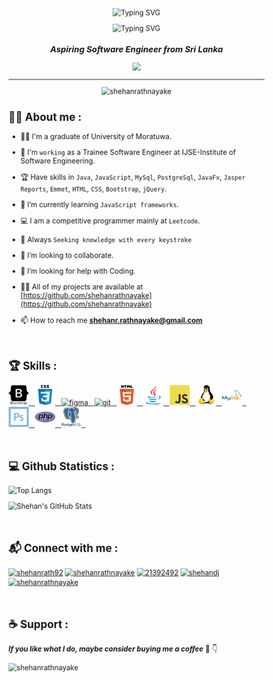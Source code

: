<p align="center">
  <img src="https://readme-typing-svg.herokuapp.com?duration=3000&color=2ED573&width=1000&lines=-+-+-+-+-+-+-+-+-+-+-+-+-+-+-+-+-+-+-+-+-+-+-+-+-+-+-+-+-+-+-+-+-+-+-+-+-+-+-+-+-+-+-+-+-+-+-+-+-+-+-+" alt="Typing SVG">
</p>
<p align="center">
  <img src="https://readme-typing-svg.herokuapp.com?size=32&vCenter=true&width=550&lines=Hi+%F0%9F%91%8B%2C+I'm+Shehan+Rathnayake;" alt="Typing SVG">
</p>

<h3 align="center"><b><i>Aspiring Software Engineer from Sri Lanka</i></b></h3>

<p align="center">
  <a href="https://github.com/DenverCoder1/readme-typing-svg"><img src="https://readme-typing-svg.herokuapp.com?lines=Seeking+knowledge+with+every+keystroke;Fueled+by+curiosity+and+dedication;Coding+my+way+to+excellence&center=true&width=500&height=50"></a>
</p>

---

<p align="center"> <img src="https://komarev.com/ghpvc/?username=shehanrathnayake&label=Profile%20views&color=0e75b6&style=flat" alt="shehanrathnayake" /> </p>

## 👨‍🦰 About me :

- 👨‍🎓 I'm a graduate of University of Moratuwa.
- 💼 I'm `working` as a Trainee Software Engineer at IJSE-Institute of Software Engineering.
- 🏆 Have skills in `Java`, `JavaScript`, `MySql`, `PostgreSql`, `JavaFx`, `Jasper Reports`, `Emmet`, `HTML`, `CSS`, `Bootstrap`, `jQuery`.
- 🌱 I’m currently learning `JavaScript frameworks`.
- 💻 I am a competitive programmer mainly at `Leetcode`.
- 👨 Always `Seeking knowledge with every keystroke`
- 👯 I’m looking to collaborate.
- 🤔 I’m looking for help with Coding.
- 👨‍💻 All of my projects are available at [https://github.com/shehanrathnayake](https://github.com/shehanrathnayake)
- 📫 How to reach me **shehanr.rathnayake@gmail.com**
  
  <br>

## 🏆 Skills :

<p align="left"> 
  <a href="https://getbootstrap.com" target="_blank" rel="noreferrer"> <img src="https://raw.githubusercontent.com/devicons/devicon/master/icons/bootstrap/bootstrap-plain-wordmark.svg" alt="bootstrap" width="40" height="40"/>&nbsp;&nbsp; </a> 
  <a href="https://www.w3schools.com/css/" target="_blank" rel="noreferrer"> <img src="https://raw.githubusercontent.com/devicons/devicon/master/icons/css3/css3-original-wordmark.svg" alt="css3" width="40" height="40"/>&nbsp;&nbsp; </a> 
  <a href="https://www.figma.com/" target="_blank" rel="noreferrer"> <img src="https://www.vectorlogo.zone/logos/figma/figma-icon.svg" alt="figma" width="40" height="40"/>&nbsp;&nbsp; </a> 
  <a href="https://git-scm.com/" target="_blank" rel="noreferrer"> <img src="https://www.vectorlogo.zone/logos/git-scm/git-scm-icon.svg" alt="git" width="40" height="40"/>&nbsp;&nbsp; </a> 
  <a href="https://www.w3.org/html/" target="_blank" rel="noreferrer"> <img src="https://raw.githubusercontent.com/devicons/devicon/master/icons/html5/html5-original-wordmark.svg" alt="html5" width="40" height="40"/>&nbsp;&nbsp; </a> 
  <a href="https://www.java.com" target="_blank" rel="noreferrer"> <img src="https://raw.githubusercontent.com/devicons/devicon/master/icons/java/java-original.svg" alt="java" width="40" height="40"/>&nbsp;&nbsp; </a> 
  <a href="https://developer.mozilla.org/en-US/docs/Web/JavaScript" target="_blank" rel="noreferrer"> <img src="https://raw.githubusercontent.com/devicons/devicon/master/icons/javascript/javascript-original.svg" alt="javascript" width="40" height="40"/>&nbsp;&nbsp; </a> 
  <a href="https://www.linux.org/" target="_blank" rel="noreferrer"> <img src="https://raw.githubusercontent.com/devicons/devicon/master/icons/linux/linux-original.svg" alt="linux" width="40" height="40"/>&nbsp;&nbsp; </a> 
  <a href="https://www.mysql.com/" target="_blank" rel="noreferrer"> <img src="https://raw.githubusercontent.com/devicons/devicon/master/icons/mysql/mysql-original-wordmark.svg" alt="mysql" width="40" height="40"/>&nbsp;&nbsp; </a> 
  <a href="https://www.photoshop.com/en" target="_blank" rel="noreferrer"> <img src="https://raw.githubusercontent.com/devicons/devicon/master/icons/photoshop/photoshop-line.svg" alt="photoshop" width="40" height="40"/>&nbsp;&nbsp; </a> 
  <a href="https://www.php.net" target="_blank" rel="noreferrer"> <img src="https://raw.githubusercontent.com/devicons/devicon/master/icons/php/php-original.svg" alt="php" width="40" height="40"/>&nbsp;&nbsp; </a> 
  <a href="https://www.postgresql.org" target="_blank" rel="noreferrer"> <img src="https://raw.githubusercontent.com/devicons/devicon/master/icons/postgresql/postgresql-original-wordmark.svg" alt="postgresql" width="40" height="40"/>&nbsp;&nbsp; </a> 
</p>

<br>

## 💻 Github Statistics :

![Top Langs](https://github-readme-stats.vercel.app/api/top-langs?username=shehanrathnayake&show_icons=true&locale=en&layout=compact&theme=transparent&height=200&width=400)

![Shehan's GitHub Stats](https://github-readme-stats.vercel.app/api?username=shehanrathnayake&show_icons=true&theme=transparent)

<br>

## 📬 Connect with me :

<p align="left">
  <a href="https://twitter.com/shehanrath92" target="blank"><img align="center" src="https://raw.githubusercontent.com/rahuldkjain/github-profile-readme-generator/master/src/images/icons/Social/twitter.svg" alt="shehanrath92" height="30" width="40" /></a>
  <a href="https://linkedin.com/in/shehanrathnayake" target="blank"><img align="center" src="https://raw.githubusercontent.com/rahuldkjain/github-profile-readme-generator/master/src/images/icons/Social/linked-in-alt.svg" alt="shehanrathnayake" height="30" width="40" /></a>
  <a href="https://stackoverflow.com/users/21392492" target="blank"><img align="center" src="https://raw.githubusercontent.com/rahuldkjain/github-profile-readme-generator/master/src/images/icons/Social/stack-overflow.svg" alt="21392492" height="30" width="40" /></a>
  <a href="https://instagram.com/shehandj" target="blank"><img align="center" src="https://raw.githubusercontent.com/rahuldkjain/github-profile-readme-generator/master/src/images/icons/Social/instagram.svg" alt="shehandj" height="30" width="40" /></a>
  <a href="https://www.leetcode.com/shehanrathnayake" target="blank"><img align="center" src="https://raw.githubusercontent.com/rahuldkjain/github-profile-readme-generator/master/src/images/icons/Social/leet-code.svg" alt="shehanrathnayake" height="30" width="40" /></a>
</p>

<br>

## ☕ Support :

***If you like what I do, maybe consider buying me a coffee*** 🥺 👇

<p><a href="https://www.buymeacoffee.com/shehanrathnayake"> <img align="left" src="https://cdn.buymeacoffee.com/buttons/v2/default-yellow.png" height="37" width="157" alt="shehanrathnayake" /></a></p><br><br>
